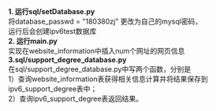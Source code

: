 
**1. 运行sql/setDatabase.py**<br>
将database_passwd = "180380zj" 更改为自己的mysql密码，<br>
运行后会创建ipv6test数据库<br>
**2. 运行main.py**<br>
实现在website_information中插入num个网址的网页信息<br>
**3.sql/support_degree_database.py**<br>
在sql/support_degree_database.py中写两个函数，分别是<br>
1）查询website_information表获得相关信息计算并将结果保存到ipv6_support_degree表中；<br>
2）查询ipv6_support_degree表返回结果。




